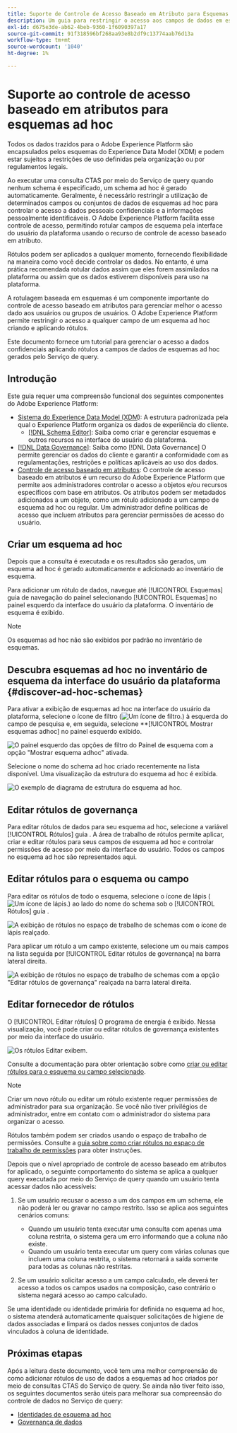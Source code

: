 ```yaml
---
title: Suporte de Controle de Acesso Baseado em Atributo para Esquemas Ad Hoc
description: Um guia para restringir o acesso aos campos de dados em esquemas ad hoc gerados pelo Serviço de query do Adobe Experience Platform.
exl-id: d675e3de-ab62-4beb-9360-1f6090397a17
source-git-commit: 91f318596bf268aa93e8b2df9c13774aab76d13a
workflow-type: tm+mt
source-wordcount: '1040'
ht-degree: 1%

---
```


# Suporte ao controle de acesso baseado em atributos para esquemas ad hoc

Todos os dados trazidos para o Adobe Experience Platform são encapsulados pelos esquemas do Experience Data Model (XDM) e podem estar sujeitos a restrições de uso definidas pela organização ou por regulamentos legais.

Ao executar uma consulta CTAS por meio do Serviço de query quando nenhum schema é especificado, um schema ad hoc é gerado automaticamente. Geralmente, é necessário restringir a utilização de determinados campos ou conjuntos de dados de esquemas ad hoc para controlar o acesso a dados pessoais confidenciais e a informações pessoalmente identificáveis. O Adobe Experience Platform facilita esse controle de acesso, permitindo rotular campos de esquema pela interface do usuário da plataforma usando o recurso de controle de acesso baseado em atributo.

Rótulos podem ser aplicados a qualquer momento, fornecendo flexibilidade na maneira como você decide controlar os dados. No entanto, é uma prática recomendada rotular dados assim que eles forem assimilados na plataforma ou assim que os dados estiverem disponíveis para uso na plataforma.

A rotulagem baseada em esquemas é um componente importante do controle de acesso baseado em atributos para gerenciar melhor o acesso dado aos usuários ou grupos de usuários. O Adobe Experience Platform permite restringir o acesso a qualquer campo de um esquema ad hoc criando e aplicando rótulos.

Este documento fornece um tutorial para gerenciar o acesso a dados confidenciais aplicando rótulos a campos de dados de esquemas ad hoc gerados pelo Serviço de query.

## Introdução

Este guia requer uma compreensão funcional dos seguintes componentes do Adobe Experience Platform:

* [Sistema do Experience Data Model (XDM)](https://experienceleague.adobe.com/docs/experience-platform/xdm/home.html?lang=pt-BR): A estrutura padronizada pela qual o Experience Platform organiza os dados de experiência do cliente.
   * [[!DNL Schema Editor]](https://experienceleague.adobe.com/docs/experience-platform/xdm/ui/overview.html): Saiba como criar e gerenciar esquemas e outros recursos na interface do usuário da plataforma.
* [[!DNL Data Governance]](../../data-governance/home.md): Saiba como [!DNL Data Governance] O permite gerenciar os dados do cliente e garantir a conformidade com as regulamentações, restrições e políticas aplicáveis ao uso dos dados.
* [Controle de acesso baseado em atributos](../../access-control/abac/overview.md): O controle de acesso baseado em atributos é um recurso do Adobe Experience Platform que permite aos administradores controlar o acesso a objetos e/ou recursos específicos com base em atributos. Os atributos podem ser metadados adicionados a um objeto, como um rótulo adicionado a um campo de esquema ad hoc ou regular. Um administrador define políticas de acesso que incluem atributos para gerenciar permissões de acesso do usuário.

## Criar um esquema ad hoc

Depois que a consulta é executada e os resultados são gerados, um esquema ad hoc é gerado automaticamente e adicionado ao inventário de esquema.

Para adicionar um rótulo de dados, navegue até [!UICONTROL Esquemas] guia de navegação do painel selecionando [!UICONTROL Esquemas] no painel esquerdo da interface do usuário da plataforma. O inventário de esquema é exibido.

>[!NOTE]
>
>Os esquemas ad hoc não são exibidos por padrão no inventário de esquemas.

## Descubra esquemas ad hoc no inventário de esquema da interface do usuário da plataforma {#discover-ad-hoc-schemas}

Para ativar a exibição de esquemas ad hoc na interface do usuário da plataforma, selecione o ícone de filtro (![Um ícone de filtro.](../images/data-governance/filter.png)) à esquerda do campo de pesquisa e, em seguida, selecione **[!UICONTROL Mostrar esquemas adhoc] no painel esquerdo exibido.

![O painel esquerdo das opções de filtro do Painel de esquema com a opção &quot;Mostrar esquema adhoc&quot; ativada.](../images/data-governance/adhoc-schema-toggle.png)

Selecione o nome do schema ad hoc criado recentemente na lista disponível. Uma visualização da estrutura do esquema ad hoc é exibida.

![O exemplo de diagrama de estrutura do esquema ad hoc.](../images/data-governance/adhoc-schema-structure-diagram.png)

## Editar rótulos de governança

Para editar rótulos de dados para seu esquema ad hoc, selecione a variável [!UICONTROL Rótulos] guia . A área de trabalho de rótulos permite aplicar, criar e editar rótulos para seus campos de esquema ad hoc e controlar permissões de acesso por meio da interface do usuário. Todos os campos no esquema ad hoc são representados aqui.

## Editar rótulos para o esquema ou campo

Para editar os rótulos de todo o esquema, selecione o ícone de lápis (![Um ícone de lápis.](../images/data-governance/edit-icon.png)) ao lado do nome do schema sob o [!UICONTROL Rótulos] guia .

![A exibição de rótulos no espaço de trabalho de schemas com o ícone de lápis realçado.](../images/data-governance/edit-entire-schema-labels.png)

Para aplicar um rótulo a um campo existente, selecione um ou mais campos na lista seguida por [!UICONTROL Editar rótulos de governança] na barra lateral direita.

![A exibição de rótulos no espaço de trabalho de schemas com a opção &quot;Editar rótulos de governança&quot; realçada na barra lateral direita.](../images/data-governance/edit-governance-labels.png)

## Editar fornecedor de rótulos

O [!UICONTROL Editar rótulos] O programa de energia é exibido. Nessa visualização, você pode criar ou editar rótulos de governança existentes por meio da interface do usuário.

![Os rótulos Editar exibem.](../images/data-governance/edit-labels-popover.png)

Consulte a documentação para obter orientação sobre como [criar ou editar rótulos para o esquema ou campo selecionado](https://experienceleague.adobe.com/docs/experience-platform/xdm/tutorials/labels.html#edit-the-labels-for-the-schema-or-field).

>[!NOTE]
>
>Criar um novo rótulo ou editar um rótulo existente requer permissões de administrador para sua organização. Se você não tiver privilégios de administrador, entre em contato com o administrador do sistema para organizar o acesso.

Rótulos também podem ser criados usando o espaço de trabalho de permissões. Consulte a [guia sobre como criar rótulos no espaço de trabalho de permissões](../../access-control/abac/ui/labels.md) para obter instruções.

Depois que o nível apropriado de controle de acesso baseado em atributos for aplicado, o seguinte comportamento do sistema se aplica a qualquer query executada por meio do Serviço de query quando um usuário tenta acessar dados não acessíveis:

1. Se um usuário recusar o acesso a um dos campos em um schema, ele não poderá ler ou gravar no campo restrito. Isso se aplica aos seguintes cenários comuns:

   * Quando um usuário tenta executar uma consulta com apenas uma coluna restrita, o sistema gera um erro informando que a coluna não existe.
   * Quando um usuário tenta executar um query com várias colunas que incluem uma coluna restrita, o sistema retornará a saída somente para todas as colunas não restritas.

1. Se um usuário solicitar acesso a um campo calculado, ele deverá ter acesso a todos os campos usados na composição, caso contrário o sistema negará acesso ao campo calculado.

Se uma identidade ou identidade primária for definida no esquema ad hoc, o sistema atenderá automaticamente quaisquer solicitações de higiene de dados associadas e limpará os dados nesses conjuntos de dados vinculados à coluna de identidade.

## Próximas etapas

Após a leitura deste documento, você tem uma melhor compreensão de como adicionar rótulos de uso de dados a esquemas ad hoc criados por meio de consultas CTAS do Serviço de query. Se ainda não tiver feito isso, os seguintes documentos serão úteis para melhorar sua compreensão do controle de dados no Serviço de query:

* [Identidades de esquema ad hoc](./ad-hoc-schema-identities.md)
* [Governança de dados](https://experienceleague.adobe.com/docs/experience-platform/data-governance/home.html?lang=pt-BR)

